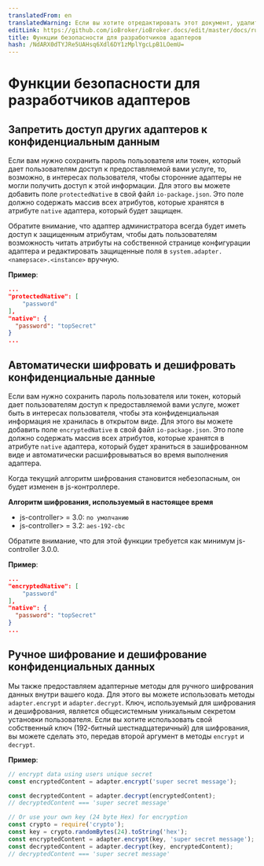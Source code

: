 ```yaml
---
translatedFrom: en
translatedWarning: Если вы хотите отредактировать этот документ, удалите поле «translationFrom», в противном случае этот документ будет снова автоматически переведен
editLink: https://github.com/ioBroker/ioBroker.docs/edit/master/docs/ru/dev/adaptersecurity.md
title: Функции безопасности для разработчиков адаптеров
hash: /NdARX0dTYJRe5UAHsq6Xdl6DY1zMplYgcLpB1LOemU=
---
```

# Функции безопасности для разработчиков адаптеров
## Запретить доступ других адаптеров к конфиденциальным данным
Если вам нужно сохранить пароль пользователя или токен, который дает пользователям доступ к предоставляемой вами услуге, то, возможно, в интересах пользователя, чтобы сторонние адаптеры не могли получить доступ к этой информации.
Для этого вы можете добавить поле `protectedNative` в свой файл `io-package.json`. Это поле должно содержать массив всех атрибутов, которые хранятся в атрибуте `native` адаптера, который будет защищен.

Обратите внимание, что адаптер администратора всегда будет иметь доступ к защищенным атрибутам, чтобы дать пользователям возможность читать атрибуты на собственной странице конфигурации адаптера и редактировать защищенные поля в `system.adapter.<namepsace>.<instance>` вручную.

__Пример__:

```json
...
"protectedNative": [
    "password"
],
"native": {
  "password": "topSecret"
}
...
```

## Автоматически шифровать и дешифровать конфиденциальные данные
Если вам нужно сохранить пароль пользователя или токен, который дает пользователям доступ к предоставляемой вами услуге, может быть в интересах пользователя, чтобы эта конфиденциальная информация не хранилась в открытом виде.
Для этого вы можете добавить поле `encryptedNative` в свой файл `io-package.json`. Это поле должно содержать массив всех атрибутов, которые хранятся в атрибуте `native` адаптера, который будет храниться в зашифрованном виде и автоматически расшифровываться во время выполнения адаптера.

Когда текущий алгоритм шифрования становится небезопасным, он будет изменен в js-контроллере.

__Алгоритм шифрования, используемый в настоящее время__

- js-controller> = 3.0: `по умолчанию`
- js-controller> = 3.2: `aes-192-cbc`

Обратите внимание, что для этой функции требуется как минимум js-controller 3.0.0.

__Пример__:

```json
...
"encryptedNative": [
    "password"
],
"native": {
  "password": "topSecret"
}
...
```

## Ручное шифрование и дешифрование конфиденциальных данных
Мы также предоставляем адаптерные методы для ручного шифрования данных внутри вашего кода.
Для этого вы можете использовать методы `adapter.encrypt` и `adapter.decrypt`. Ключ, используемый для шифрования и дешифрования, является общесистемным уникальным секретом установки пользователя. Если вы хотите использовать свой собственный ключ (192-битный шестнадцатеричный) для шифрования, вы можете сделать это, передав второй аргумент в методы `encrypt` и `decrypt`.

__Пример__:

```javascript
// encrypt data using users unique secret
const encryptedContent = adapter.encrypt('super secret message');

const decryptedContent = adapter.decrypt(encryptedContent);
// decryptedContent === 'super secret message'

// Or use your own key (24 byte Hex) for encryption
const crypto = require('crypto');
const key = crypto.randomBytes(24).toString('hex');
const encryptedContent = adapter.encrypt(key, 'super secret message');
const decryptedContent = adapter.decrypt(key, encryptedContent);
// decryptedContent === 'super secret message'
```